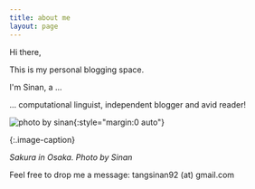 ```yaml
---
title: about me
layout: page
---
```


Hi there,

This is my personal blogging space. 



I'm Sinan, a ...

  … computational linguist, independent blogger and avid reader!

![photo by sinan](../assets/images/sakura.jpg){:style="margin:0 auto"}

{:.image-caption}

*Sakura in Osaka. Photo by Sinan*



Feel free to drop me a message: tangsinan92 (at) gmail.com

